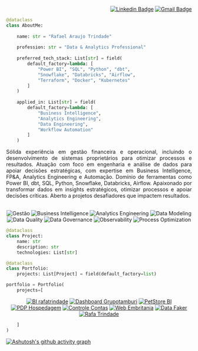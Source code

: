 <div align="right">

[![Linkedin Badge](https://img.shields.io/badge/-in/rafatrindade-2B5482?style=flat-square&logo=LinkedIn&logoColor=fffff&link=https://www.linkedin.com/in/rafatrindade/)](https://www.linkedin.com/in/rafatrindade/)
[![Gmail Badge](https://img.shields.io/badge/-rafatrindade.exe@gmail.com-2B5482?style=flat-square&logo=Gmail&logoColor=fff&link=mailto:rafatrindade.exe@gmail.com)](mailto:rafatrindade.exe@gmail.com)

</div>

```python
@dataclass
class AboutMe:
  
    name: str = "Rafael Araujo Trindade"
    
    profession: str = "Data & Analytics Professional"
    
    preferred_tech_stack: List[str] = field(
        default_factory=lambda: [
            "Power BI", "SQL", "Python", "dbt", 
            "Snowflake", "Databricks", "Airflow",
            "Terraform", "Docker", "Kubernetes"
        ]
    )
    
    applied_in: List[str] = field(
        default_factory=lambda: [
            "Business Intelligence",
            "Analytics Engineering",
            "Data Engineering",
            "Workflow Automation"
        ]
    )
```

<div align="justify">
Sólida experiência em gestão financeira e operacional, incluindo o desenvolvimento de sistemas proprietários para otimizar processos e resultados. Atuação com foco em engenharia e análise de dados para apoiar decisões estratégicas, com expertise em Business Intelligence, FP&A, Analytics Engineering e Automação. Domínio de ferramentas como Power BI, dbt, SQL, Python, Snowflake, Databricks, Airflow. Apaixonado por transformar dados em insights estratégicos, otimizar processos e apoiar decisões críticas. Aberto a projetos desafiadores que impactem resultados.
</div>

</br>

<div align="center">

![Gestão](https://img.shields.io/badge/-Gestão-2B5482?style=flat-square)
![Business Intelligence](https://img.shields.io/badge/-Business%20Intelligence-2B5482?style=flat-square)
![Analytics Engineering](https://img.shields.io/badge/-Analytics%20Engineering-2B5482?style=flat-square)
![Data Modeling](https://img.shields.io/badge/-Data%20Modeling-2B5482?style=flat-square)
![Data Quality](https://img.shields.io/badge/-Data%20Quality-2B5482?style=flat-square)
![Data Governance](https://img.shields.io/badge/-Data%20Governance-2B5482?style=flat-square)
![Observability](https://img.shields.io/badge/-Observability-2B5482?style=flat-square)
![Process Optimization](https://img.shields.io/badge/-Process%20Optimization-2B5482?style=flat-square)

</div>

```python
@dataclass
class Project:
    name: str
    description: str
    technologies: List[str]

@dataclass
class Portfolio:
    projects: List[Project] = field(default_factory=list)

portfolio = Portfolio(
    projects=[
```

<div align="center">
  
[![BI rafatrindade](https://github-readme-stats.vercel.app/api/pin/?username=rafa-trindade&repo=bi-rafatrindade&theme=github_dark_dimmed&show_owner=false&description_lines_count=3&bg_color=151B23)](https://github.com/rafa-trindade/bi-rafatrindade)
[![Dashboard Grupotamburi](https://github-readme-stats.vercel.app/api/pin/?username=rafa-trindade&repo=b2b-grupotamburi&theme=github_dark_dimmed&show_owner=false&description_lines_count=3&bg_color=151B23)](https://github.com/rafa-trindade/b2b-grupotamburi)
[![PetStore BI](https://github-readme-stats.vercel.app/api/pin/?username=rafa-trindade&repo=petstore-bi&theme=github_dark_dimmed&show_owner=false&description_lines_count=3&bg_color=151B23)](https://github.com/rafa-trindade/petstore-bi)
[![PDP Hospedagem](https://github-readme-stats.vercel.app/api/pin/?username=rafa-trindade&repo=pdp-hospedagem&theme=github_dark_dimmed&show_owner=false&description_lines_count=3&bg_color=151B23)](https://github.com/rafa-trindade/pdp-hospedagem)
[![Controle Contas](https://github-readme-stats.vercel.app/api/pin/?username=rafa-trindade&repo=controle-contas&theme=github_dark_dimmed&show_owner=false&description_lines_count=3&bg_color=151B23)](https://github.com/rafa-trindade/controle-contas)
[![Web Embritania](https://github-readme-stats.vercel.app/api/pin/?username=rafa-trindade&repo=web-embritania&theme=github_dark_dimmed&show_owner=false&description_lines_count=3&bg_color=151B23)](https://github.com/rafa-trindade/web-embritania)
[![Data Faker](https://github-readme-stats.vercel.app/api/pin/?username=rafa-trindade&repo=datafaker-rafatrindade&theme=github_dark_dimmed&show_owner=false&description_lines_count=3&bg_color=151B23)](https://github.com/rafa-trindade/datafaker-rafatrindade)
[![Rafa Trindade](https://github-readme-stats.vercel.app/api/pin/?username=rafa-trindade&repo=rafa-trindade&theme=github_dark_dimmed&show_owner=false&description_lines_count=3&bg_color=151B23)](https://github.com/rafa-trindade/rafa-trindade)
<!--[![Rafa Trindade](https://github-readme-stats.vercel.app/api/pin/?username=rafa-trindade&repo=rafa-trindade&theme=github_dark_dimmed&show_owner=false&description_lines_count=3&bg_color=151B23)](https://github.com/rafa-trindade/rafa-trindade)-->


</div>

```python
    ]
)
```

[![Ashutosh's github activity graph](https://github-readme-activity-graph.vercel.app/graph?username=rafa-trindade&theme=react&hide_border=true&hide_title=false&radius=10&height=350&bg_color=151B23&line=2c5a95&point=2B5482)](https://github.com/ashutosh00710/github-readme-activity-graph)
